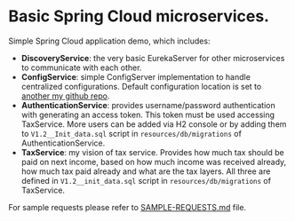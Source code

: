 Basic Spring Cloud microservices.
===============
Simple Spring Cloud application demo, which includes:
* **DiscoveryService**: the very basic EurekaServer for other microservices to communicate with each other.
* **ConfigService**: simple ConfigServer implementation to handle centralized configurations. Default configuration
location is set to [another my github repo](https://github.com/cetekot/tax-config).
* **AuthenticationService**: provides username/password authentication with generating an access token. This token
must be used accessing TaxService. More users can be added via H2 console or by adding them to `V1.2__Init_data.sql`
script in `resources/db/migrations` of AuthenticationService.
* **TaxService**: my vision of tax service. Provides how much tax should be paid on next income, based on how much
income was received already, how much tax paid already and what are the tax layers. All three are defined in `V1.2__init_data.sql`
script in `resources/db/migrations` of TaxService.

For sample requests please refer to [SAMPLE-REQUESTS.md](SAMPLE-REQUESTS.md) file.